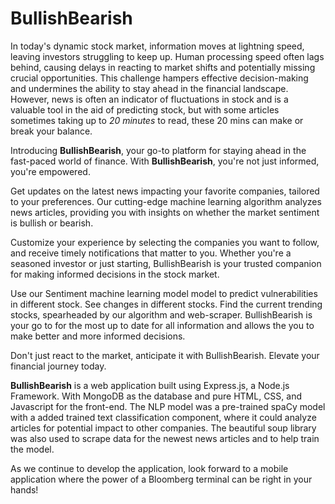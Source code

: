 # BullishBearish
In today's dynamic stock market, information moves at lightning speed, leaving investors struggling to keep up. Human processing speed often lags behind, causing delays in reacting to market shifts and potentially missing crucial opportunities. This challenge hampers effective decision-making and undermines the ability to stay ahead in the financial landscape. However, news is often an indicator of fluctuations in stock and is a valuable tool in the aid of predicting stock, but with some articles sometimes taking up to _20 minutes_ to read, these 20 mins can make or break your balance.

Introducing **BullishBearish**, your go-to platform for staying ahead in the fast-paced world of finance. With **BullishBearish**, you're not just informed, you're empowered.

Get updates on the latest news impacting your favorite companies, tailored to your preferences. Our cutting-edge machine learning algorithm analyzes news articles, providing you with insights on whether the market sentiment is bullish or bearish.

Customize your experience by selecting the companies you want to follow, and receive timely notifications that matter to you. Whether you're a seasoned investor or just starting, BullishBearish is your trusted companion for making informed decisions in the stock market.

Use our Sentiment machine learning model model to predict vulnerabilities in different stock. See changes in different stocks. Find the current trending stocks, spearheaded by our algorithm and web-scraper. BullishBearish is your go to for the most up to date for all information and allows the you to make better and more informed decisions.

Don't just react to the market, anticipate it with BullishBearish. Elevate your financial journey today.

**BullishBearish** is a web application built using Express.js, a Node.js Framework. With MongoDB as the database and pure HTML, CSS, and Javascript for the front-end. The NLP model was a pre-trained spaCy model with a added trained text classification component, where it could analyze articles for potential impact to other companies. The beautiful soup library was also used to scrape data for the newest news articles and to help train the model. 

As we continue to develop the application, look forward to a mobile application where the power of a Bloomberg terminal can be right in your hands!
